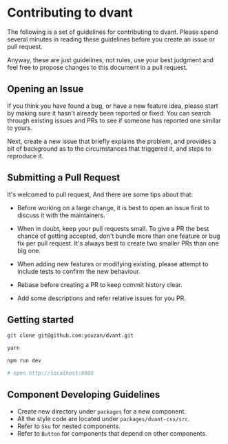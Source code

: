 # Contributing to dvant

The following is a set of guidelines for contributing to dvant. Please spend several minutes in reading these guidelines before you create an issue or pull request.

Anyway, these are just guidelines, not rules, use your best judgment and feel free to propose changes to this document in a pull request.

## Opening an Issue
If you think you have found a bug, or have a new feature idea, please start by making sure it hasn't already been reported or fixed. You can search through existing issues and PRs to see if someone has reported one similar to yours.

Next, create a new issue that briefly explains the problem, and provides a bit of background as to the circumstances that triggered it, and steps to reproduce it.

## Submitting a Pull Request
It's welcomed to pull request, And there are some tips about that:

- Before working on a large change, it is best to open an issue first to discuss it with the maintainers.

- When in doubt, keep your pull requests small. To give a PR the best chance of getting accepted, don't bundle more than one feature or bug fix per pull request. It's always best to create two smaller PRs than one big one.

- When adding new features or modifying existing, please attempt to include tests to confirm the new behaviour. 

- Rebase before creating a PR to keep commit history clear.

- Add some descriptions and refer relative issues for you PR.

## Getting started

```bash
git clone git@github.com:youzan/dvant.git

yarn

npm run dev

# open http://localhost:8080
```

## Component Developing Guidelines
- Create new directory under `packages` for a new component.
- All the style code are located under `packages/dvant-css/src`.
- Refer to `Sku` for nested components.
- Refer to `Button` for components that depend on other components.
